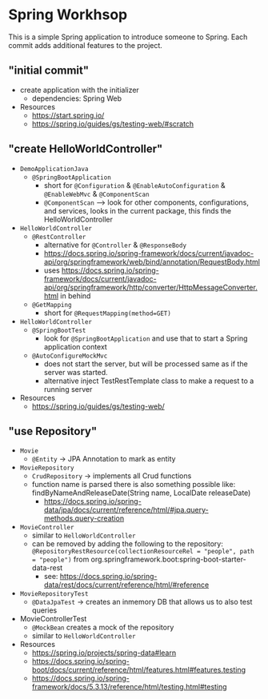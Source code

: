 # Spring Workhsop

This is a simple Spring application to introduce someone to Spring. 
Each commit adds additional features to the project. 


## "initial commit"
- create application with the initializer
    - dependencies: Spring Web
- Resources
  - https://start.spring.io/
  - https://spring.io/guides/gs/testing-web/#scratch

## "create HelloWorldController"
- `DemoApplicationJava`
  - `@SpringBootApplication`
    - short for `@Configuration` & `@EnableAutoConfiguration` & `@EnableWebMvc` & `@ComponentScan`
    - `@ComponentScan` --> look for other components, configurations, and services, looks in the current package, this finds the HelloWorldController
- `HelloWorldController`
  - `@RestController`
    - alternative for `@Controller` & `@ResponseBody`
    - https://docs.spring.io/spring-framework/docs/current/javadoc-api/org/springframework/web/bind/annotation/RequestBody.html
    - uses https://docs.spring.io/spring-framework/docs/current/javadoc-api/org/springframework/http/converter/HttpMessageConverter.html in behind
  - `@GetMapping`
    - short for `@RequestMapping(method=GET)`
- `HelloWorldController`
  - `@SpringBootTest`
    - look for `@SpringBootApplication` and use that to start a Spring application context
  - `@AutoConfigureMockMvc`
    - does not start the server, but will be processed same as if the server was started.
    - alternative inject TestRestTemplate class to make a request to a running server
- Resources
  - https://spring.io/guides/gs/testing-web/

## "use Repository"
- `Movie`
  - `@Entity` -> JPA Annotation to mark as entity
- `MovieRepository`
  - `CrudRepository` -> implements all Crud functions
  - function name is parsed there is also something possible like: findByNameAndReleaseDate(String name, LocalDate releaseDate)
    - https://docs.spring.io/spring-data/jpa/docs/current/reference/html/#jpa.query-methods.query-creation
- `MovieController`
  - similar to `HelloWorldController`
  - can be removed by adding the following to the repository: `@RepositoryRestResource(collectionResourceRel = "people", path = "people")` from org.springframework.boot:spring-boot-starter-data-rest
    - see: https://docs.spring.io/spring-data/rest/docs/current/reference/html/#reference
- `MovieRepositoryTest`
  - `@DataJpaTest` -> creates an inmemory DB that allows us to also test queries
- MovieControllerTest
  - `@MockBean` creates a mock of the repository
  - similar to `HelloWorldController`
- Resources
  - https://spring.io/projects/spring-data#learn
  - https://docs.spring.io/spring-boot/docs/current/reference/html/features.html#features.testing
  - https://docs.spring.io/spring-framework/docs/5.3.13/reference/html/testing.html#testing














